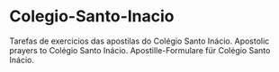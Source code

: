 # Colegio-Santo-Inacio
Tarefas de exercicios das apostilas do Colégio Santo Inácio.
Apostolic prayers to Colégio Santo Inácio.
Apostille-Formulare für Colégio Santo Inácio.
